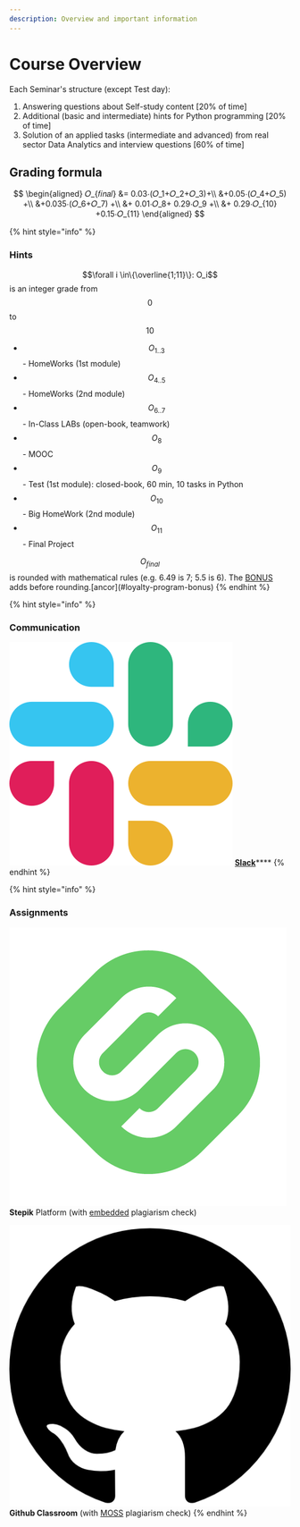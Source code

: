 ```yaml
---
description: Overview and important information
---
```


# Course Overview

Each Seminar's structure \(except Test day\):

1. Answering questions about Self-study content \[20% of time\]
2. Additional \(basic and intermediate\) hints for Python programming \[20% of time\]
3. Solution of an applied tasks \(intermediate and advanced\) from real sector Data Analytics and interview questions \[60% of time\]

## Grading formula

$$
\begin{aligned}
𝑂_{𝑓𝑖𝑛𝑎𝑙} &= 0.03⋅(𝑂_1+𝑂_2+𝑂_3)+\\
&+0.05⋅(𝑂_4+𝑂_5) +\\
&+0.035⋅(𝑂_6+𝑂_7) +\\
&+ 0.01⋅𝑂_8+ 0.29⋅𝑂_9 +\\
&+ 0.29⋅𝑂_{10} +0.15⋅𝑂_{11}
\end{aligned}
$$

{% hint style="info" %}
### Hints

 $$\forall i \in\{\overline{1;11}\}: O_i$$ is an integer grade from $$0$$ to $$10$$

* $$O_{1..3}$$ - HomeWorks \(1st module\)
* $$O_{4..5}$$ - HomeWorks \(2nd module\)
* $$O_{6..7}$$ - In-Class LABs \(open-book, teamwork\)
* $$O_{8}$$ - MOOC
* $$O_{9}$$ - Test \(1st module\): closed-book, 60 min, 10 tasks in Python
* $$O_{10}$$ - Big HomeWork \(2nd module\)
* $$O_{11}$$ - Final Project

$$O_{final}$$ is rounded with mathematical rules \(e.g. 6.49 is 7; 5.5 is 6\). The [BONUS](final-project.md) adds before rounding.\[ancor\]\(\#loyalty-program-bonus\)
{% endhint %}

{% hint style="info" %}
### Communication

![](../.gitbook/assets/slack-icon.png) [**Slack**](https://im2020workspace.slack.com)\*\*\*\*
{% endhint %}

{% hint style="info" %}
### Assignments

![](../.gitbook/assets/stepik_logotype.png) **Stepik** Platform \(with [embedded](https://support.stepik.org/hc/en-us/articles/360000159913-Learners-data) plagiarism check\)

![](../.gitbook/assets/25231.png) **Github Classroom** \(with [MOSS](https://theory.stanford.edu/~aiken/moss/) plagiarism check\)
{% endhint %}

